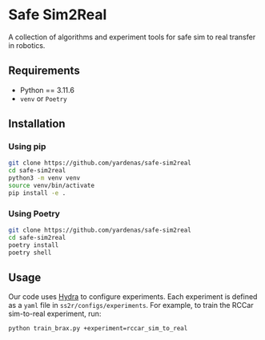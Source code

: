 # Safe Sim2Real
A collection of algorithms and experiment tools for safe sim to real transfer in robotics.

## Requirements

- Python == 3.11.6
- `venv` or `Poetry`

## Installation

### Using pip

```bash
git clone https://github.com/yardenas/safe-sim2real
cd safe-sim2real
python3 -m venv venv
source venv/bin/activate
pip install -e .
````

### Using Poetry

```bash
git clone https://github.com/yardenas/safe-sim2real
cd safe-sim2real
poetry install
poetry shell
```

## Usage

Our code uses [Hydra](https://hydra.cc/) to configure experiments. Each experiment is defined as a `yaml` file in `ss2r/configs/experiments`. For example, to train the RCCar sim-to-real experiment, run:

```bash
python train_brax.py +experiment=rccar_sim_to_real
```

<!-- ## Citation

If you find our repository useful in your work, please consider citing:

```bibtex
``` -->

<!-- ## Learn More

* **Project Webpage**: 
* **Paper**:
* **Contact**: 


